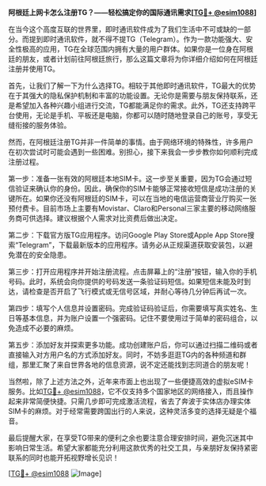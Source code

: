 **阿根廷上网卡怎么注册TG？——轻松搞定你的国际通讯需求[[TG💪+ @esim1088](https://t.me/s/esim1088)]**

在当今这个高度互联的世界里，即时通讯软件成为了我们生活中不可或缺的一部分。而提到即时通讯软件，就不得不提TG（Telegram）。作为一款功能强大、安全性极高的应用，TG在全球范围内拥有大量的用户群体。如果你是一位身在阿根廷的朋友，或者计划前往阿根廷旅行，那么这篇文章将为你详细介绍如何在阿根廷注册并使用TG。

首先，让我们了解一下为什么选择TG。相较于其他即时通讯软件，TG最大的优势在于其强大的隐私保护机制和丰富的功能设置。无论你是需要与朋友保持联系，还是希望加入各种兴趣小组进行交流，TG都能满足你的需求。此外，TG还支持跨平台使用，无论是手机、平板还是电脑，你都可以随时随地登录自己的账号，享受无缝衔接的服务体验。

然而，在阿根廷注册TG并非一件简单的事情。由于网络环境的特殊性，许多用户在初次尝试时可能会遇到一些困难。别担心，接下来我会一步步教你如何顺利完成注册过程。

第一步：准备一张有效的阿根廷本地SIM卡。这一步至关重要，因为TG会通过短信验证来确认你的身份。因此，确保你的SIM卡能够正常接收短信是成功注册的关键所在。如果你还没有阿根廷的SIM卡，可以在当地的电信运营商营业厅购买一张预付费卡。目前市场上主要有Movistar、Claro和Personal三家主要的移动网络服务商可供选择。建议根据个人需求对比资费后做出决定。

第二步：下载官方版TG应用程序。访问Google Play Store或Apple App Store搜索“Telegram”，下载最新版本的应用程序。请务必从正规渠道获取安装包，以避免潜在的安全隐患。

第三步：打开应用程序并开始注册流程。点击屏幕上的“注册”按钮，输入你的手机号码。此时，系统会向你提供的号码发送一条验证码短信。如果短信未能及时到达，请检查是否开启了飞行模式或无信号区域，并耐心等待几分钟后再试一次。

第四步：填写个人信息并设置密码。完成验证码验证后，你需要填写真实姓名、生日等基本信息，并为账户设置一个强密码。记住不要使用过于简单的密码组合，以免造成不必要的麻烦。

第五步：添加好友并探索更多功能。成功创建账户后，你可以通过扫描二维码或者直接输入对方用户名的方式添加好友。同时，不妨多逛逛TG内的各种频道和群组，那里汇聚了来自世界各地的信息资源，说不定还能找到志同道合的朋友呢！

当然啦，除了上述方法之外，近年来市面上也出现了一些便捷高效的虚拟eSIM卡服务。比如[TG💪+ @esim1088](https://t.me/s/esim1088)，它不仅支持多个国家地区的网络接入，而且操作起来非常简便快捷。只需几步即可完成激活流程，省去了奔波于实体店办理实体SIM卡的麻烦。对于经常需要跨国出行的人来说，这种灵活多变的选择无疑是个福音。

最后提醒大家，在享受TG带来的便利之余也要注意合理安排时间，避免沉迷其中影响日常生活。希望大家都能充分利用这款优秀的社交工具，与亲朋好友保持紧密联系的同时也能开拓视野增长见识！

[[TG💪+ @esim1088](https://t.me/s/esim1088) ![Image](https://i.postimg.cc/4NQfJmqS/Snipaste-2025-05-13-00-14-12.png)]